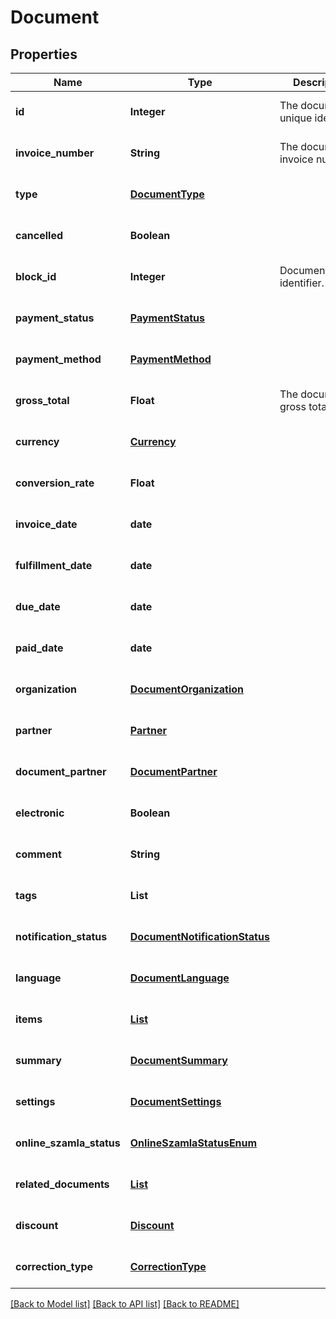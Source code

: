 # Document
## Properties

| Name | Type | Description | Notes |
|------------ | ------------- | ------------- | -------------|
| **id** | **Integer** | The document&#39;s unique identifier. | [optional] [default to null] |
| **invoice\_number** | **String** | The document&#39;s invoice number. | [optional] [default to null] |
| **type** | [**DocumentType**](DocumentType.md) |  | [optional] [default to null] |
| **cancelled** | **Boolean** |  | [optional] [default to null] |
| **block\_id** | **Integer** | DocumentBlock&#39;s identifier. | [optional] [default to null] |
| **payment\_status** | [**PaymentStatus**](PaymentStatus.md) |  | [optional] [default to null] |
| **payment\_method** | [**PaymentMethod**](PaymentMethod.md) |  | [optional] [default to null] |
| **gross\_total** | **Float** | The document&#39;s gross total price. | [optional] [default to null] |
| **currency** | [**Currency**](Currency.md) |  | [optional] [default to null] |
| **conversion\_rate** | **Float** |  | [optional] [default to null] |
| **invoice\_date** | **date** |  | [optional] [default to null] |
| **fulfillment\_date** | **date** |  | [optional] [default to null] |
| **due\_date** | **date** |  | [optional] [default to null] |
| **paid\_date** | **date** |  | [optional] [default to null] |
| **organization** | [**DocumentOrganization**](DocumentOrganization.md) |  | [optional] [default to null] |
| **partner** | [**Partner**](Partner.md) |  | [optional] [default to null] |
| **document\_partner** | [**DocumentPartner**](DocumentPartner.md) |  | [optional] [default to null] |
| **electronic** | **Boolean** |  | [optional] [default to null] |
| **comment** | **String** |  | [optional] [default to null] |
| **tags** | **List** |  | [optional] [default to null] |
| **notification\_status** | [**DocumentNotificationStatus**](DocumentNotificationStatus.md) |  | [optional] [default to null] |
| **language** | [**DocumentLanguage**](DocumentLanguage.md) |  | [optional] [default to null] |
| **items** | [**List**](DocumentItem.md) |  | [optional] [default to null] |
| **summary** | [**DocumentSummary**](DocumentSummary.md) |  | [optional] [default to null] |
| **settings** | [**DocumentSettings**](DocumentSettings.md) |  | [optional] [default to null] |
| **online\_szamla\_status** | [**OnlineSzamlaStatusEnum**](OnlineSzamlaStatusEnum.md) |  | [optional] [default to null] |
| **related\_documents** | [**List**](DocumentAncestor.md) |  | [optional] [default to null] |
| **discount** | [**Discount**](Discount.md) |  | [optional] [default to null] |
| **correction\_type** | [**CorrectionType**](CorrectionType.md) |  | [optional] [default to null] |

[[Back to Model list]](../README.md#documentation-for-models) [[Back to API list]](../README.md#documentation-for-api-endpoints) [[Back to README]](../README.md)

